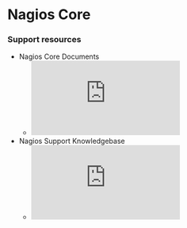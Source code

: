 # Nagios Core

### Support resources

- Nagios Core Documents
    - ![Nagios Core Documents ](https://assets.nagios.com/downloads/nagioscore/docs/nagioscore/4/en/toc.html)
- Nagios Support Knowledgebase
    - ![Nagios Support Knowledgebase ](https://support.nagios.com/kb/category.php)

